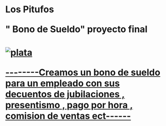 <h1> Los Pitufos 
  
 " Bono de Sueldo"  proyecto final <h1>




<a href='https://postimages.org/' target='_blank'><img src='https://i.postimg.cc/sDStMG3p/plata.webp' border='0' alt='plata'/></a><br /><a href='https://postimages.org/es/'>




--------Creamos un bono de sueldo para un empleado con sus decuentos de jubilaciones , presentismo , pago por hora , comision de ventas ect------
